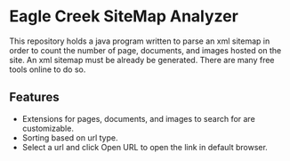 Eagle Creek SiteMap Analyzer
============================
This repository holds a java program written to parse an xml sitemap in order to count the number of page, documents, and images hosted on the site. An xml sitemap must be already be generated. There are many free tools online to do so. 

Features
------------
- Extensions for pages, documents, and images to search for are customizable.
- Sorting based on url type.
- Select a url and click Open URL to open the link in default browser.

